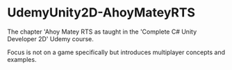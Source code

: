 # UdemyUnity2D-AhoyMateyRTS
The chapter 'Ahoy Matey RTS as taught in the 'Complete C# Unity Developer 2D' Udemy course.

Focus is not on a game specifically but introduces multiplayer concepts and examples.
